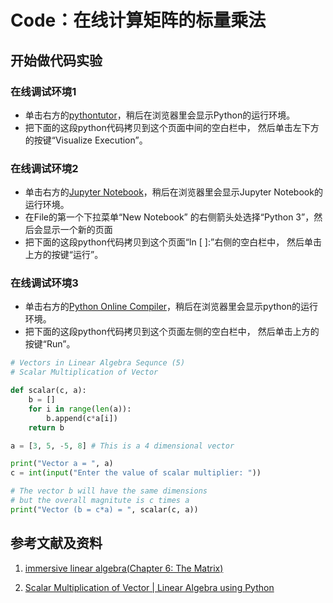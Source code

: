 # Code：在线计算矩阵的标量乘法

## 开始做代码实验

### 在线调试环境1

- 单击右方的[pythontutor](https://pythontutor.com/visualize.html#mode=edit)，稍后在浏览器里会显示Python的运行环境。
- 把下面的这段python代码拷贝到这个页面中间的空白栏中， 然后单击左下方的按键“Visualize Execution”。

### 在线调试环境2

- 单击右方的[Jupyter Notebook](https://mybinder.org/v2/gh/ipython/ipython-in-depth/master?filepath=binder/Index.ipynb)，稍后在浏览器里会显示Jupyter Notebook的运行环境。
- 在File的第一个下拉菜单“New Notebook” 的右侧箭头处选择“Python 3”，然后会显示一个新的页面
- 把下面的这段python代码拷贝到这个页面“In [ ]:”右侧的空白栏中， 然后单击上方的按键“运行”。

### 在线调试环境3

- 单击右方的[Python Online Compiler](https://trinket.io/python3/a5bd54189b)，稍后在浏览器里会显示python的运行环境。
- 把下面的这段python代码拷贝到这个页面左侧的空白栏中， 然后单击上方的按键“Run”。

```python
# Vectors in Linear Algebra Sequnce (5)
# Scalar Multiplication of Vector

def scalar(c, a):
    b = []
    for i in range(len(a)):
        b.append(c*a[i])
    return b    

a = [3, 5, -5, 8] # This is a 4 dimensional vector

print("Vector a = ", a)
c = int(input("Enter the value of scalar multiplier: "))

# The vector b will have the same dimensions 
# but the overall magnitute is c times a
print("Vector (b = c*a) = ", scalar(c, a))
```

## 参考文献及资料

1. [immersive linear algebra(Chapter 6: The Matrix)](http://immersivemath.com/ila/ch06_matrices/ch06.html)

2. [Scalar Multiplication of Vector | Linear Algebra using Python](https://www.includehelp.com/python/scalar-multiplication-of-vector.aspx)
